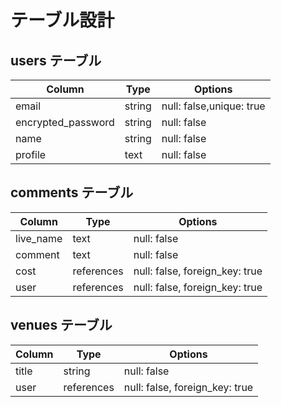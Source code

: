 # テーブル設計

## users テーブル

| Column             | Type   | Options                  |
| ------------------ | ------ | ------------------------ |
| email              | string | null: false,unique: true |
| encrypted_password | string | null: false              |
| name               | string | null: false              |
| profile            | text   | null: false              |


## comments テーブル

| Column    | Type       | Options                        |
| --------- | ---------- | ------------------------------ |
| live_name | text       | null: false                    |
| comment   | text       | null: false                    |
| cost      | references | null: false, foreign_key: true |
| user      | references | null: false, foreign_key: true |


## venues テーブル

| Column        | Type       | Options                  |
| ------------- | ---------- | ------------------------ |
| title         | string     | null: false              |
| user          | references | null: false, foreign_key: true |